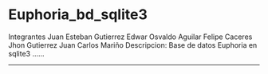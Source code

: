 # Euphoria_bd_sqlite3
Integrantes Juan Esteban Gutierrez Edwar Osvaldo Aguilar Felipe Caceres Jhon Gutierrez Juan Carlos Mariño Descripcion: Base de datos Euphoria en sqlite3
......
***
